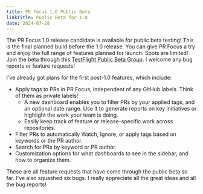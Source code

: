 ```yaml
---
title: PR Focus 1.0 Public Beta
linkTitle: Public Beta for 1.0
date: 2024-07-28
---
```


The PR Focus 1.0 release candidate is available for public beta testing! This is the final planned build before the 1.0 release. You can give PR Focus a try and enjoy the full range of features planned for launch. Spots are limited! Join the beta through this [TestFlight Public Beta Group](https://testflight.apple.com/join/PmdjrF6U). I welcome any bug reports or feature requests!

I've already got plans for the first post-1.0 features, which include:

- Apply tags to PRs in PR Focus, independent of any GitHub labels. Think of them as private labels!
  - A new dashboard enables you to filter PRs by your applied tags, and an optional date range. Use it to generate reports on key initiatives or highlight the work your team is doing.
  - Easily keep track of feature or release-specific work across repositories.
- Filter PRs to automatically Watch, Ignore, or apply tags based on keywords or the PR author.
- Search for PRs by keyword or PR author.
- Customization options for what dashboards to see in the sidebar, and how to organize them.

These are all feature requests that have come through the public beta so far. I've also squashed six bugs. I really appreciate all the great ideas and all the bug reports!
